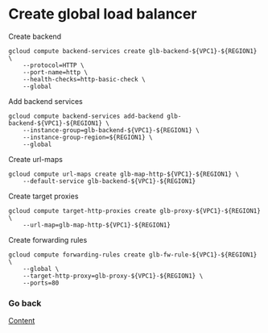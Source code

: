 # Create global load balancer

Create backend
```
gcloud compute backend-services create glb-backend-${VPC1}-${REGION1} \
    --protocol=HTTP \
    --port-name=http \
    --health-checks=http-basic-check \
    --global
```

Add backend services
```
gcloud compute backend-services add-backend glb-backend-${VPC1}-${REGION1} \
    --instance-group=glb-backend-${VPC1}-${REGION1} \
    --instance-group-region=${REGION1} \
    --global
```

Create url-maps
```
gcloud compute url-maps create glb-map-http-${VPC1}-${REGION1} \
    --default-service glb-backend-${VPC1}-${REGION1}
```

Create target proxies
```
gcloud compute target-http-proxies create glb-proxy-${VPC1}-${REGION1} \
    --url-map=glb-map-http-${VPC1}-${REGION1}
```

Create forwarding rules
```
gcloud compute forwarding-rules create glb-fw-rule-${VPC1}-${REGION1} \
    --global \
    --target-http-proxy=glb-proxy-${VPC1}-${REGION1} \
    --ports=80
```

### Go back
[Content](https://github.com/adithaha/gcp-tutorial/blob/main/glb/readme.md)
